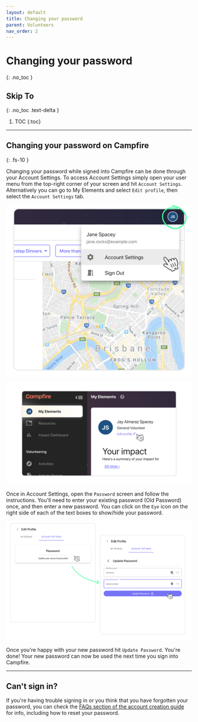 ```yaml
---
layout: default
title: Changing your password
parent: Volunteers
nav_order: 2
---
```


# Changing your password
{: .no_toc }

## Skip To
{: .no_toc .text-delta }

1. TOC
{:toc}

---

## Changing your password on Campfire
{: .fs-10 }

Changing your password while signed into Campfire can be done through your Account Settings. To access Account Settings simply open your user menu from the top-right corner of your screen and hit `Account Settings`. Alternatively you can go to My Elements and select `Edit profile`, then select the `Account Settings` tab.

![Opening Account Settings through the user menu](./assets/changing-your-password/avatar-menu.png)

![Accessing Account Setting through the edit profile button on My Elements](./assets/changing-your-password/edit-profile.png)

Once in Account Settings, open the `Password` screen and follow the instructions. You'll need to enter your existing password (Old Password) once, and then enter a new password. You can click on the `Eye` icon on the right side of each of the text boxes to show/hide your password.

![Opening Account Settings through the user menu](./assets/changing-your-password/dialogs.png)

Once you're happy with your new password hit `Update Password`. You're done! Your new password can now be used the next time you sign into Campfire.

---

## Can't sign in?

If you're having trouble signing in or you think that you have forgotten your password, you can check the [FAQs section of the account creation guide](https://guide.campfireapp.org/docs/sign-up#faqs) for info, including how to reset your password.

